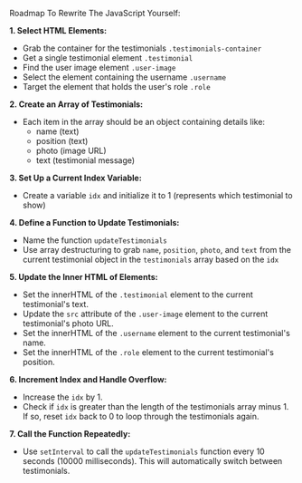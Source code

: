 Roadmap To Rewrite The JavaScript Yourself:

**1. Select HTML Elements:**

- Grab the container for the testimonials `.testimonials-container`
- Get a single testimonial element `.testimonial`
- Find the user image element `.user-image`
- Select the element containing the username `.username`
- Target the element that holds the user's role `.role`

**2. Create an Array of Testimonials:**

- Each item in the array should be an object containing details like:
  - name (text)
  - position (text)
  - photo (image URL)
  - text (testimonial message)

**3. Set Up a Current Index Variable:**

- Create a variable `idx` and initialize it to 1 (represents which testimonial to show)

**4. Define a Function to Update Testimonials:**

- Name the function `updateTestimonials`
- Use array destructuring to grab `name`, `position`, `photo`, and `text` from the current testimonial object in the `testimonials` array based on the `idx`

**5. Update the Inner HTML of Elements:**

- Set the innerHTML of the `.testimonial` element to the current testimonial's text.
- Update the `src` attribute of the `.user-image` element to the current testimonial's photo URL.
- Set the innerHTML of the `.username` element to the current testimonial's name.
- Set the innerHTML of the `.role` element to the current testimonial's position.

**6. Increment Index and Handle Overflow:**

- Increase the `idx` by 1.
- Check if `idx` is greater than the length of the testimonials array minus 1. If so, reset `idx` back to 0 to loop through the testimonials again.

**7. Call the Function Repeatedly:**

- Use `setInterval` to call the `updateTestimonials` function every 10 seconds (10000 milliseconds). This will automatically switch between testimonials.
